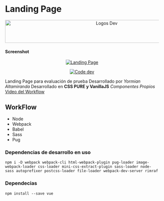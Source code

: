 # Landing Page
<p align="center">
  <a href="#">
    <img src="https://res.cloudinary.com/yormian/image/upload/v1562615096/prueba/logos-dev.png" alt="Logos Dev" width="650" height="75">
  </a>
</p>

#### Screenshot
<p align="center">
  <a href="#">
    <img src="https://res.cloudinary.com/yormian/image/upload/v1562615109/prueba/page.png" alt="Landing Page">
  </a>
</p>

<p align="center">
  <a href="#">
    <img src="https://res.cloudinary.com/yormian/image/upload/v1562615189/prueba/code.png" alt="Code dev">
  </a>
</p>

<!-- [![Logo de Yormi Designer](https://res.cloudinary.com/yormian/image/upload/v1554405381/yormian-design-studio/logo-yormi-design.png "Logo de Yormi Designer")](#) -->

<!-- <h2 align="center">Yormi Altamiranda</h2>
<p align="center" style="color: #ff9800; font-weight: bold;">Diseñador Web & Grafico</p> -->

Landing Page para evaluación de prueba Desarrollado por *Yormian Altamiranda* Desarrollado en **CSS PURE y VanillaJS** *Componentes Propios*
[Video del Workflow](https://youtu.be/VIVee16d9jw)


## WorkFlow
- Node
- Webpack
- Babel
- Sass
- Pug

### Dependencias de desarrollo en uso

```npm i -D webpack webpack-cli html-webpack-plugin pug-loader image-webpack-loader css-loader mini-css-extract-plugin sass-loader node-sass autoprefixer postcss-loader file-loader webpack-dev-server rimraf```


### Dependecias
```npm install --save vue```